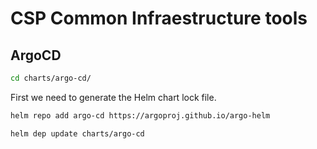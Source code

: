 # CSP Common Infraestructure tools

## ArgoCD
```bash
cd charts/argo-cd/
```

First we need to generate the Helm chart lock file.
```bash
helm repo add argo-cd https://argoproj.github.io/argo-helm
```
```bash
helm dep update charts/argo-cd
```

